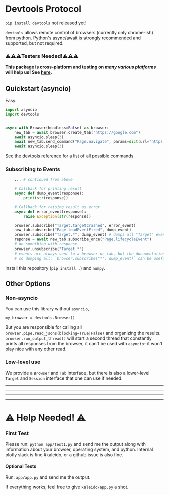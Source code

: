 # Devtools Protocol

`pip install devtools` not released yet!

`devtools` allows remote control of browsers (currently only chrome-ish) from python. Python's async/await is strongly recommended and supported, but not required.

### ⚠️⚠️⚠️**Testers Needed!**⚠️⚠️⚠️

**This package is cross-platform and testing on _many various platforms_ will help us! See [here](#%EF%B8%8F-help-needed-%EF%B8%8F).**


## Quickstart (asyncio)

Easy:
```python
import asyncio
import devtools


async with Browser(headless=False) as browser:
	new_tab = await browser.create_tab("https://google.com")
	await asyncio.sleep(3)
	await new_tab.send_command("Page.navigate", params=dict(url="https://github.com"))
	await asyncio.sleep(3)
```

See [the devtools reference](https://chromedevtools.github.io/devtools-protocol/) for a list of all possible commands.

### Subscribing to Events

```python
	... # continued from above

	# Callback for printing result
	async def dump_event(response):
		print(str(response))

	# Callback for raising result as error
	async def error_event(response):
		raise Exception(str(response))

	browser.subscribe("Target.targetCrashed", error_event)
	new_tab.subscribe("Page.loadEventFired", dump_event)
	browser.subscribe("Target.*", dump_event) # dumps all "Target" events
	reponse = await new_tab.subscribe_once("Page.lifecycleEvent")
	# do something with response
	browser.unsubscribe("Target.*")
	# events are always sent to a browser or tab, but the documentation isn't always clear which
	# so dumping all: `browser.subscribe("*", dump_event)` can be useful (but verbose) for debugging
```
Install this repository (`pip install .`) and `numpy`.

## Other Options

### Non-asyncio

You can use this library without `asyncio`,
```
my_browser = devtools.Browser()
```
But you are responsible for calling all `browser.pipe.read_jsons(blocking=True|False)` and organizing the results. `browser.run_output_thread()` will start a second thread that constantly prints all responses from the browser, it can't be used with `asyncio`- it won't play nice with any other read.

### Low-level use

We provide a `Browser` and `Tab` interface, but there is also a lower-level `Target` and `Session` interface that one can use if needed.

--------------------------
--------------------------
--------------------------
--------------------------
# ⚠️ Help Needed! ⚠️

### First Test

Please run: `python app/test1.py` and send me the output along with information about your browser, operating system, and python. Internal plotly slack is fine #kaleido, or a github issue is also fine.

#### Optional Tests

Run: `app/app.py` and send me the output.

If everything works, feel free to give `kaleido/app.py` a shot.

